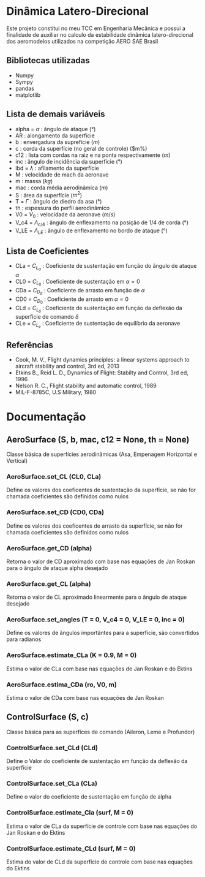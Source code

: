 # Dinâmica Latero-Direcional
Este projeto constitui no meu TCC em Engenharia Mecânica e possui a finalidade de auxiliar no calculo da estabilidade dinâmica latero-direcional dos aeromodelos utilizados na competição AERO SAE Brasil

## Bibliotecas utilizadas
  - Numpy
  - Sympy
  - pandas
  - matplotlib

## Lista de demais variáveis
  - alpha = $\alpha$ : ângulo de ataque (°)
  - AR : alongamento da superfície
  - b : envergadura da suprefície ($m$)
  - c : corda da superfície (no geral de controle) ($m%)
  - c12 : lista com cordas na raiz e na ponta respectivamente ($m$)
  - inc : ângulo de incidência da superfície (°)
  - lbd = $\lambda$ : afilamento da superfície
  - M : velocidade de mach da aeronave
  - m : massa ($kg$)
  - mac : corda média aerodinâmica ($m$)
  - S : área da superfície ($m^2$)
  - T = $\Gamma$ : ângulo de diedro da asa (°)
  - th : espessura do perfil aerodinâmico
  - V0 = $V_0$ : velocidade da aeronave ($m/s$)
  - V_c4 = $\Lambda_{c/4}$ : ângulo de enflexamento na posição de 1/4 de corda (°)
  - V_LE = $\Lambda_{LE}$ : ângulo de enflexamento no bordo de ataque (°)

## Lista de Coeficientes
  - CLa = $C_{L_{\alpha}}$ : Coeficiente de sustentação em função do ângulo de ataque $\alpha$
  - CL0 = $C_{L_0}$ : Coeficiente de sustentação em $\alpha = 0$
  - CDa = $C_{D_{\alpha}}$ : Coeficiente de arrasto em função de $\alpha$
  - CD0 = $C_{D_0}$ : Coeficiente de arrasto em $\alpha = 0$
  - CLd = $C_{L_{\delta}}$ : Coeficiente de sustentação em função da deflexão da superfície de comando $\delta$
  - CLe = $C_{L_e}$ : Coeficiente de sustentação de equilíbrio da aeronave

## Referências
  - Cook, M. V., Flight dynamics principles: a linear systems approach to aircraft stability and control, 3rd ed, 2013
  - Etkins B., Reid L. D., Dynamics of Flight: Stabilty and Control, 3rd ed, 1996 
  - Nelson R. C., Flight stability and automatic control, 1989
  - MIL-F-8785C, U.S Military, 1980

# Documentação
## AeroSurface (S, b, mac, c12 = None, th = None)
Classe básica de superfícies aerodinâmicas (Asa, Empenagem Horizontal e Vertical)

### AeroSurface.set_CL (CL0, CLa)
Define os valores dos coeficentes de sustentação da superfície, se não for chamada coeficientes são definidos como nulos

### AeroSurface.set_CD (CD0, CDa)
Define os valores dos coeficentes de arrasto da superfície, se não for chamada coeficientes são definidos como nulos

### AeroSurface.get_CD (alpha)
Retorna o valor de CD aproximado com base nas equações de Jan Roskan para o ângulo de ataque alpha desejado

### AeroSurface.get_CL (alpha)
Retorna o valor de CL aproximado linearmente para o ângulo de ataque desejado

### AeroSurface.set_angles (T = 0, V_c4 = 0, V_LE = 0, inc = 0)
Define os valores de ângulos importântes para a superfície, são convertidos para radianos

### AeroSurface.estimate_CLa (K = 0.9, M = 0)
Estima o valor de CLa com base nas equações de Jan Roskan e do Ektins

### AeroSurface.estima_CDa (ro, V0, m)
Estima o valor de CDa com base nas equações de Jan Roskan

## ControlSurface (S, c)
Classe básica para as superfíces de comando (Aileron, Leme e Profundor)

### ControlSurface.set_CLd (CLd)
Define o Valor do coeficiente de sustentação em função da deflexão da superfície

### ControlSurface.set_CLa (CLa)
Define o valor do coeficiente de sustentação em função de alpha

### ControlSurface.estimate_Cla (surf, M = 0)
Estima o valor de CLa da superfície de controle com base nas equações do Jan Roskan e do Ektins

### ControlSurface.estimate_CLd (surf, M = 0)
Estima do valor de CLd da superfície de controle com base nas equações do Ektins
